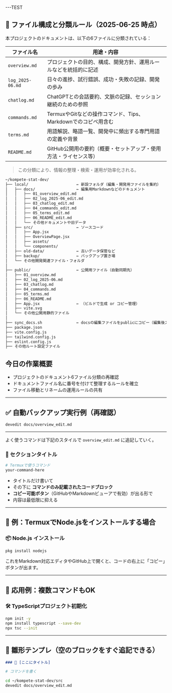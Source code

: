 ---TEST

## 📂 ファイル構成と分類ルール（2025-06-25 時点）

本プロジェクトのドキュメントは、以下の6ファイルに分類されている：

| ファイル名         | 用途・内容 |
|--------------------|------------|
| `overview.md`      | プロジェクトの目的、構成、開発方針、運用ルールなどを統括的に記述 |
| `log_2025-06.md`   | 日々の進捗、試行錯誤、成功・失敗の記録、開発の歩み |
| `chatlog.md`       | ChatGPTとの会話要約、文脈の記録、セッション継続のための参照 |
| `commands.md`      | TermuxやGitなどの操作コマンド、Tips、Markdownでのコピペ用含む |
| `terms.md`         | 用語解説、略語一覧、開発中に頻出する専門用語の定義や背景 |
| `README.md`        | GitHub公開用の要約（概要・セットアップ・使用方法・ライセンス等） |

> この分類により、情報の整理・検索・運用が効率化される。


```bash
~/kompete-stat-dev/
├── local/                     ← 新設フォルダ（編集・開発用ファイルを集約）
│   ├── docs/                  ← 編集用Markdownなどのドキュメント
│   │   ├── 01_overview_edit.md
│   │   ├── 02_log_2025-06_edit.md
│   │   ├── 03_chatlog_edit.md
│   │   ├── 04_commands_edit.md
│   │   ├── 05_terms_edit.md
│   │   ├── 06_README_edit.md
│   │   └── その他ドキュメントや旧データ
│   ├── src/                   ← ソースコード
│   │   ├── App.jsx
│   │   ├── OverviewPage.jsx
│   │   ├── assets/
│   │   └── components/
│   ├── old-data/              ← 古いデータ保管など
│   ├── backup/                ← バックアップ置き場
│   └── その他開発関連ファイル・フォルダ
│
├── public/                    ← 公開用ファイル（自動同期先）
│   ├── 01_overview.md
│   ├── 02_log_2025-06.md
│   ├── 03_chatlog.md
│   ├── 04_commands.md
│   ├── 05_terms.md
│   ├── 06_README.md
│   ├── App.jsx                ← （ビルドで生成 or コピー管理）
│   ├── vite.svg
│   └── その他公開用静的ファイル
│
├── sync_docs.sh               ← docsの編集ファイルをpublicにコピー（編集後スクリプト）
├── package.json
├── vite.config.js
├── tailwind.config.js
├── eslint.config.js
├── その他ルート設定ファイル
```



## 今日の作業概要

- プロジェクトのドキュメント6ファイル分類の再確認  
- ドキュメントファイル名に番号を付けて整理するルールを確立  
- ファイル移動とリネームの運用ルールの共有



---

## ✅ 自動バックアップ実行例（再確認）

```bash
devedit docs/overview_edit.md
```

---

よく使うコマンドは下記のスタイルで `overview_edit.md` に追記していく。

### 🔧 セクションタイトル

```bash
# Termuxで使うコマンド
your-command-here
```

- タイトルだけ書いて  
- その下に **コマンドのみ記載されたコードブロック**  
- **コピー可能ボタン**（GitHubやMarkdownビューアで有効）が出る形で  
- 内容は最低限に抑える

---

## 🎯 例：TermuxでNode.jsをインストールする場合

### 📦 Node.js インストール

```bash
pkg install nodejs
```

これをMarkdown対応エディタやGitHub上で開くと、コードの右上に「コピー」ボタンが出ます。

---

## 🔁 応用例：複数コマンドもOK

### 🛠 TypeScriptプロジェクト初期化

```bash
npm init -y
npm install typescript --save-dev
npx tsc --init
```

---

## 🔧 雛形テンプレ（空のブロックをすぐ追記できる）

```markdown
### 🔧 [ここにタイトル]
```

```bash
# コマンドを書く
```


```bash
cd ~/kompete-stat-dev/src
devedit docs/overview_edit.md
```
